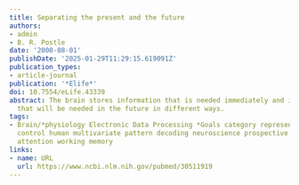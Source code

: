 ```yaml
---
title: Separating the present and the future
authors:
- admin
- B. R. Postle
date: '2000-08-01'
publishDate: '2025-01-29T11:29:15.619091Z'
publication_types:
- article-journal
publication: '*Elife*'
doi: 10.7554/eLife.43339
abstract: The brain stores information that is needed immediately and information
  that will be needed in the future in different ways.
tags:
- Brain/*physiology Electronic Data Processing *Goals category representations cognitive
  control human multivariate pattern decoding neuroscience prospective memory visual
  attention working memory
links:
- name: URL
  url: https://www.ncbi.nlm.nih.gov/pubmed/30511919
---
```

